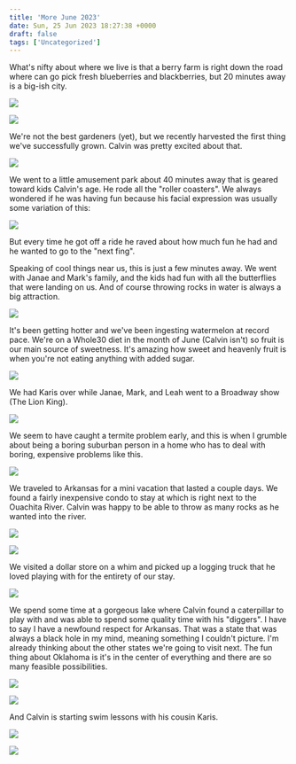 ```yaml
---
title: 'More June 2023'
date: Sun, 25 Jun 2023 18:27:38 +0000
draft: false
tags: ['Uncategorized']
---
```


What's nifty about where we live is that a berry farm is right down the road where can go pick fresh blueberries and blackberries, but 20 minutes away is a big-ish city.

![](https://dallincoons.files.wordpress.com/2023/06/img_2380.jpg?w=768)

![](https://dallincoons.files.wordpress.com/2023/06/img_6834.jpg?w=768)

We're not the best gardeners (yet), but we recently harvested the first thing we've successfully grown. Calvin was pretty excited about that.

![](https://dallincoons.files.wordpress.com/2023/06/img_6880.jpg?w=768)

We went to a little amusement park about 40 minutes away that is geared toward kids Calvin's age. He rode all the "roller coasters". We always wondered if he was having fun because his facial expression was usually some variation of this:

![](https://dallincoons.files.wordpress.com/2023/06/img_2327.jpg?w=768)

But every time he got off a ride he raved about how much fun he had and he wanted to go to the "next fing".

Speaking of cool things near us, this is just a few minutes away. We went with Janae and Mark's family, and the kids had fun with all the butterflies that were landing on us. And of course throwing rocks in water is always a big attraction.

![](https://dallincoons.files.wordpress.com/2023/06/img_6749.jpg?w=1024)

It's been getting hotter and we've been ingesting watermelon at record pace. We're on a Whole30 diet in the month of June (Calvin isn't) so fruit is our main source of sweetness. It's amazing how sweet and heavenly fruit is when you're not eating anything with added sugar.

![](https://dallincoons.files.wordpress.com/2023/06/img_2331.jpg?w=768)

We had Karis over while Janae, Mark, and Leah went to a Broadway show (The Lion King).

![](https://dallincoons.files.wordpress.com/2023/06/img_6840.jpg?w=768)

We seem to have caught a termite problem early, and this is when I grumble about being a boring suburban person in a home who has to deal with boring, expensive problems like this.

![](https://dallincoons.files.wordpress.com/2023/06/70753078448__35a7ee9c-853e-4754-b433-4d24e2c9b33b.jpg?w=768)

We traveled to Arkansas for a mini vacation that lasted a couple days. We found a fairly inexpensive condo to stay at which is right next to the Ouachita River. Calvin was happy to be able to throw as many rocks as he wanted into the river.

![](https://dallincoons.files.wordpress.com/2023/06/img_2433.jpg)

![](https://dallincoons.files.wordpress.com/2023/06/img_6896.jpg)

We visited a dollar store on a whim and picked up a logging truck that he loved playing with for the entirety of our stay.

![](https://dallincoons.files.wordpress.com/2023/06/img_2430.jpg)

We spend some time at a gorgeous lake where Calvin found a caterpillar to play with and was able to spend some quality time with his "diggers". I have to say I have a newfound respect for Arkansas. That was a state that was always a black hole in my mind, meaning something I couldn't picture. I'm already thinking about the other states we're going to visit next. The fun thing about Oklahoma is it's in the center of everything and there are so many feasible possibilities.

![](https://dallincoons.files.wordpress.com/2023/06/img_2442.jpg)

![](https://dallincoons.files.wordpress.com/2023/06/img_6910.jpg)

And Calvin is starting swim lessons with his cousin Karis.

![](https://dallincoons.files.wordpress.com/2023/06/img_6923.jpg)

![](https://dallincoons.files.wordpress.com/2023/06/img_2372.jpg?w=1024)